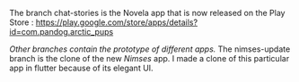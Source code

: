 The branch chat-stories is the Novela app that is now released on the Play Store : https://play.google.com/store/apps/details?id=com.pandog.arctic_pups

*Other branches contain the prototype of different apps.*
The nimses-update branch is the clone of the new *Nimses* app. I made a clone of this particular app in flutter because of its elegant UI.
